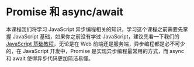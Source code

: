 # Promise 和 async/await

本课程我们将学习 JavaScript 异步编程相关的知识，学习这个课程之前需要先掌握 JavaScript 基础，如果你之前没有学过 JavaScript，建议先看一下我们的 [JavaScript 基础教程](https://x.zhixing.co/courses/learn-javascript-in-1-hour)，无论是在 Web 前端还是服务端，异步编程都是必不可少的，在 JavaScript 开发中，Promise 是实现异步编程最常用的方式，而 async 和 await 使得异步代码更加简洁易懂。
